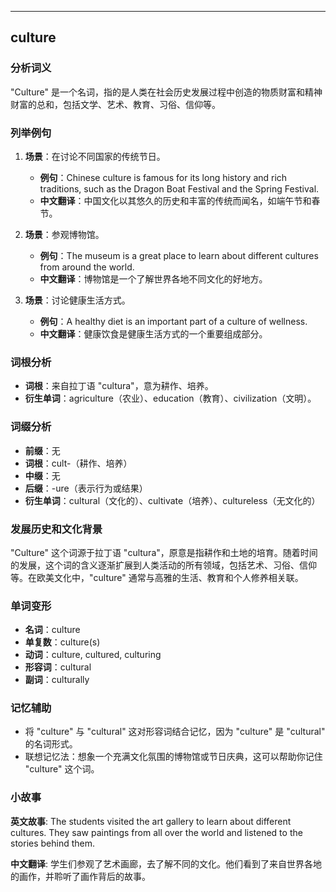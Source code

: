 
---------------
## culture
### 分析词义
"Culture" 是一个名词，指的是人类在社会历史发展过程中创造的物质财富和精神财富的总和，包括文学、艺术、教育、习俗、信仰等。

### 列举例句
1. **场景**：在讨论不同国家的传统节日。
   - **例句**：Chinese culture is famous for its long history and rich traditions, such as the Dragon Boat Festival and the Spring Festival.
   - **中文翻译**：中国文化以其悠久的历史和丰富的传统而闻名，如端午节和春节。

2. **场景**：参观博物馆。
   - **例句**：The museum is a great place to learn about different cultures from around the world.
   - **中文翻译**：博物馆是一个了解世界各地不同文化的好地方。

3. **场景**：讨论健康生活方式。
   - **例句**：A healthy diet is an important part of a culture of wellness.
   - **中文翻译**：健康饮食是健康生活方式的一个重要组成部分。

### 词根分析
- **词根**：来自拉丁语 "cultura"，意为耕作、培养。
- **衍生单词**：agriculture（农业）、education（教育）、civilization（文明）。

### 词缀分析
- **前缀**：无
- **词根**：cult-（耕作、培养）
- **中缀**：无
- **后缀**：-ure（表示行为或结果）
- **衍生单词**：cultural（文化的）、cultivate（培养）、cultureless（无文化的）

### 发展历史和文化背景
"Culture" 这个词源于拉丁语 "cultura"，原意是指耕作和土地的培育。随着时间的发展，这个词的含义逐渐扩展到人类活动的所有领域，包括艺术、习俗、信仰等。在欧美文化中，"culture" 通常与高雅的生活、教育和个人修养相关联。

### 单词变形
- **名词**：culture
- **单复数**：culture(s)
- **动词**：culture, cultured, culturing
- **形容词**：cultural
- **副词**：culturally

### 记忆辅助
- 将 "culture" 与 "cultural" 这对形容词结合记忆，因为 "culture" 是 "cultural" 的名词形式。
- 联想记忆法：想象一个充满文化氛围的博物馆或节日庆典，这可以帮助你记住 "culture" 这个词。

### 小故事
**英文故事**:
The students visited the art gallery to learn about different cultures. They saw paintings from all over the world and listened to the stories behind them.

**中文翻译**:
学生们参观了艺术画廊，去了解不同的文化。他们看到了来自世界各地的画作，并聆听了画作背后的故事。

